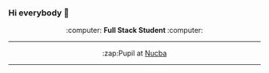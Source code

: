 ### Hi everybody 👋

<!--
**Cristianaaguirre/Cristianaaguirre** is a ✨ _special_ ✨ repository because its `README.md` (this file) appears on your GitHub profile.

Here are some ideas to get you started:

- 🔭 I’m currently working on ...gas
- 🌱 I’m currently learning ...
- 👯 I’m looking to collaborate on ...
- 🤔 I’m looking for help with ...
- 💬 Ask me about ...
- 📫 How to reach me: ...
- 😄 Pronouns: ...
- ⚡ Fun fact: ...
-->
<p align="center">:computer: <b>Full Stack Student </b> :computer:</p>
<hr>
<p align="center">
:zap:Pupil at <a href="https://nucba.com.ar/" target="_blank">Nucba</a>
<hr/>
